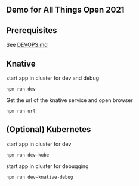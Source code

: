 ## Demo for All Things Open 2021

## Prerequisites

See [DEVOPS.md](.devops/DEVOPS.md)


## Knative

start app in cluster for dev and debug
```
npm run dev
```

Get the url of the knative service and open browser
```
npm run url
```

## (Optional) Kubernetes

start app in cluster for dev
```
npm run dev-kube
```


start app in cluster for debugging
```
npm run dev-knative-debug
```


